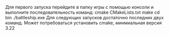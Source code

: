 Для первого запуска перейдите в папку игры с помощью консоли и выполните последовательность команд:
cmake CMakeLists.txt
make
cd bin
./battleship.exe
Для следующих запусков достаточно последних двух команд.
Может потребоваться установить cmake, минмиальная версия 3.22
